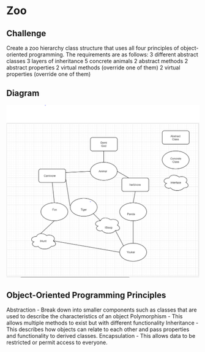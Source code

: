 # Zoo

## Challenge
Create a zoo hierarchy class structure that uses all four principles of object-oriented programming. The requirements are as follows:
3 different abstract classes
3 layers of inheritance
5 concrete animals
2 abstract methods
2 abstract properties
2 virtual methods (override one of them)
2 virtual properties (override one of them)

## Diagram 
![Zoo Diagram](/assets/zooDiagram.PNG)
## Object-Oriented Programming Principles
Abstraction - Break down into smaller components such as classes that are used to describe the characteristics of an object 
Polymorphism - This allows multiple methods to exist but with different functionality
Inheritance - This describes how objects can relate to each other and pass properties and functionality to derived classes. 
Encapsulation - This allows data to be restricted or permit access to everyone.
